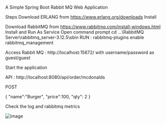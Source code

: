 A Simple Spring Boot Rabbit MQ Web Application

Steps
Download ERLANG from https://www.erlang.org/downloads
Install 

Download RabbitMQ from https://www.rabbitmq.com/install-windows.html
Install and Run As Service
Open command prompt
cd ...\RabbitMQ Server\rabbitmq_server-3.12.5\sbin
RUN : rabbitmq-plugins enable rabbitmq_management

Access Rabbit MQ : http://localhost:15672/ with username/password as guest/guest

Start the application

API : http://localhost:8080/api/order/mcdonalds

POST

{
"name":"Burger",
"price":100,
"qty": 2
}

Check the log and rabbitmq metrics

![image](https://github.com/srss-pocs/springboot-rabbitmq/assets/145287517/d2753cfa-4e6b-4431-bd19-59c1a3290986)

